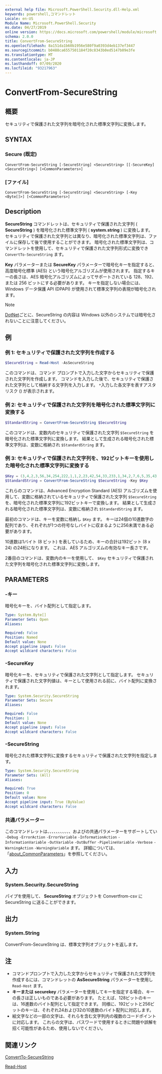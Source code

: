 ```yaml
---
external help file: Microsoft.PowerShell.Security.dll-Help.xml
keywords: powershell,コマンドレット
Locale: en-US
Module Name: Microsoft.PowerShell.Security
ms.date: 04/27/2019
online version: https://docs.microsoft.com/powershell/module/microsoft.powershell.security/convertfrom-securestring?view=powershell-6&WT.mc_id=ps-gethelp
schema: 2.0.0
title: ConvertFrom-SecureString
ms.openlocfilehash: 8a151da1b60b1956e580f9a0393d4eb137ef3447
ms.sourcegitcommit: b0488ca6557501184f20c8343b0ed5147b09e3fe
ms.translationtype: MT
ms.contentlocale: ja-JP
ms.lasthandoff: 07/09/2020
ms.locfileid: "93217963"
---
```

# ConvertFrom-SecureString

## 概要
セキュリティで保護された文字列を暗号化された標準文字列に変換します。

## SYNTAX

### Secure (既定)

```
ConvertFrom-SecureString [-SecureString] <SecureString> [[-SecureKey] <SecureString>] [<CommonParameters>]
```

### [ファイル]

```
ConvertFrom-SecureString [-SecureString] <SecureString> [-Key <Byte[]>] [<CommonParameters>]
```

## Description

**SecureString** コマンドレットは、セキュリティで保護された文字列 ( **SecureString** ) を暗号化された標準文字列 ( **system.string** ) に変換します。 セキュリティで保護された文字列とは異なり、暗号化された標準文字列は、ファイルに保存して後で使用することができます。 暗号化された標準文字列は、コマンドレットを使用して、セキュリティで保護された文字列形式に変換でき `ConvertTo-SecureString` ます。

**Key** パラメーターまたは **SecureKey** パラメーターで暗号化キーを指定すると、高度暗号化標準 (AES) という暗号化アルゴリズムが使用されます。 指定するキーの長さは、AES 暗号化アルゴリズムによってサポートされている 128、192、または 256 ビットにする必要があります。 キーを指定しない場合には、Windows データ保護 API (DPAPI) が使用されて標準文字列の表現が暗号化されます。

> [!NOTE]
> [DotNet](/dotnet/api/system.security.securestring?view=netcore-2.1#remarks)ごとに、SecureString の内容は Windows 以外のシステムでは暗号化されないことに注意してください。

## 例

### 例 1: セキュリティで保護された文字列を作成する

```powershell
$SecureString = Read-Host -AsSecureString
```

このコマンドは、コマンド プロンプトで入力した文字からセキュリティで保護された文字列を作成します。 コマンドを入力した後で、セキュリティで保護された文字列として格納する文字列を入力します。 `*`入力した各文字を表すアスタリスク () が表示されます。

### 例 2: セキュリティで保護された文字列を暗号化された標準文字列に変換する

```powershell
$StandardString = ConvertFrom-SecureString $SecureString
```

このコマンドは、変数内のセキュリティで保護された文字列 `$SecureString` を暗号化された標準文字列に変換します。 結果として生成される暗号化された標準文字列は、変数に格納され `$StandardString` ます。

### 例 3: セキュリティで保護された文字列を、192ビットキーを使用した暗号化された標準文字列に変換する

```powershell
$Key = (3,4,2,3,56,34,254,222,1,1,2,23,42,54,33,233,1,34,2,7,6,5,35,43)
$StandardString = ConvertFrom-SecureString $SecureString -Key $Key
```

これらのコマンドは、Advanced Encryption Standard (AES) アルゴリズムを使用して、変数に格納されているセキュリティで保護された文字列 `$SecureString` を、暗号化された標準文字列に192ビットキーで変換します。 結果として生成される暗号化された標準文字列は、変数に格納され `$StandardString` ます。

最初のコマンドは、キーを変数に格納し `$Key` ます。 キーは24個の10進数字の配列であり、それぞれが1つの符号なしバイトに収まるように256未満である必要があります。

10進数は1バイト (8 ビット) を表しているため、キーの合計は192ビット (8 x 24) の24桁になります。 これは、AES アルゴリズムの有効なキー長さです。

2番目のコマンドは、変数内のキーを使用して、 `$Key` セキュリティで保護された文字列を暗号化された標準文字列に変換します。

## PARAMETERS

### -キー

暗号化キーを、バイト配列として指定します。

```yaml
Type: System.Byte[]
Parameter Sets: Open
Aliases:

Required: False
Position: Named
Default value: None
Accept pipeline input: False
Accept wildcard characters: False
```

### -SecureKey

暗号化キーを、セキュリティで保護された文字列として指定します。 セキュリティで保護された文字列値は、キーとして使用される前に、バイト配列に変換されます。

```yaml
Type: System.Security.SecureString
Parameter Sets: Secure
Aliases:

Required: False
Position: 1
Default value: None
Accept pipeline input: False
Accept wildcard characters: False
```

### -SecureString

暗号化された標準文字列に変換するセキュリティで保護された文字列を指定します。

```yaml
Type: System.Security.SecureString
Parameter Sets: (All)
Aliases:

Required: True
Position: 0
Default value: None
Accept pipeline input: True (ByValue)
Accept wildcard characters: False
```

### 共通パラメーター

このコマンドレットは、、、、、、、、、、、およびの共通パラメーターをサポートしてい `-Debug` `-ErrorAction` `-ErrorVariable` `-InformationAction` `-InformationVariable` `-OutVariable` `-OutBuffer` `-PipelineVariable` `-Verbose` `-WarningAction` `-WarningVariable` ます。
詳細については、「[about_CommonParameters](https://go.microsoft.com/fwlink/?LinkID=113216)」を参照してください。

## 入力

### System.Security.SecureString

パイプを使用して、 **SecureString** オブジェクトを Convertfrom-csv に SecureString に送ることができます。

## 出力

### System.String

ConvertFrom-SecureString は、標準文字列オブジェクトを返します。

## 注

- コマンドプロンプトで入力した文字からセキュリティで保護された文字列を作成するには、コマンドレットの **AsSecureString** パラメーターを使用し `Read-Host` ます。
- **キーまたは** **securekey** パラメーターを使用してキーを指定する場合、キーの長さは正しいものである必要があります。 たとえば、128ビットのキーは、16進数のバイト配列として指定できます。
  同様に、192ビットと256ビットのキーは、それぞれ24および32の10進数のバイト配列に対応します。
- 絵文字などの一部の文字は、それらを含む文字列内の複数のコードポイントに対応します。 これらの文字は、パスワードで使用するときに問題や誤解を招く可能性があるため、使用しないでください。

## 関連リンク

[ConvertTo-SecureString](ConvertTo-SecureString.md)

[Read-Host](../Microsoft.PowerShell.Utility/Read-Host.md)
